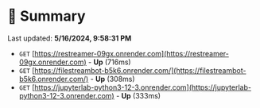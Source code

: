 # 📖 Summary
Last updated: **5/16/2024, 9:58:31 PM**

- `GET` [https://restreamer-09gx.onrender.com](https://restreamer-09gx.onrender.com) - **Up** (716ms)
- `GET` [https://filestreambot-b5k6.onrender.com/](https://filestreambot-b5k6.onrender.com/) - **Up** (308ms)
- `GET` [https://jupyterlab-python3-12-3.onrender.com](https://jupyterlab-python3-12-3.onrender.com) - **Up** (333ms)
